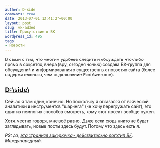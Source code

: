 ```yaml
---
author: D-side
comments: true
date: 2013-07-01 13:41:27+00:00
layout: post
slug: vk-added
title: Присутствие в ВК
wordpress_id: 495
tags:
- Новости
---
```


В связи с тем, что многим удобнее следить и обсуждать что-либо прямо в соцсетях, вчера (вру, сегодня ночью) создана ВК-группа для обсуждений и информирования о существенных новостях сайта (более содержательного, чем подключение FontAwesome).

## <a href="https://vk.com/s.d.side">D:\side\\<i class="fa fa-vk"></i></a>

Сейчас я там один, конечно. Но поскольку я отказался от всяческой аналитики и инструментов "шаринга" (не хочу перегружать сайт), это один из немногих способов смотреть, кому этот проект вообще нужен.

Хотя, честно говоря, мне всё равно. Даже если сюда никто не будет заглядывать, новые посты здесь будут. Потому что здесь есть я.

_PS: да, [эта странная закорючка - действительно логотип ВК](https://vk.com/about). Международный._
